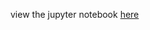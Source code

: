 view the jupyter notebook [here](https://nbviewer.org/github/luvsin27/Project-emulation/blob/master/Gross%20Merchandise%20Value/Solution.ipynb)
